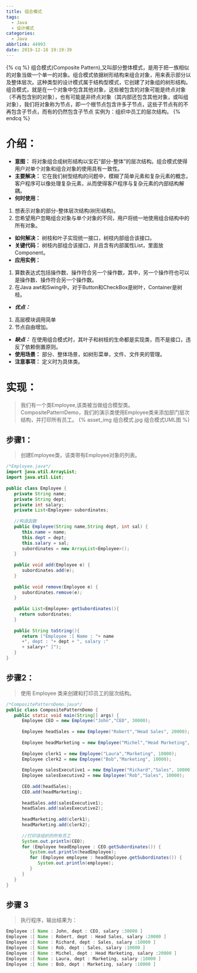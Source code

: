 ```yaml
---
title: 组合模式
tags:
  - Java
  - 设计模式
categories:
  - Java
abbrlink: 44993
date: 2019-12-18 19:19:39
---
```

{% cq %}
组合模式(Composite Pattern),又叫部分整体模式，是用于把一族相似的对象当做一个单一的对象。组合模式依据树形结构来组合对象，用来表示部分以及整体层次。这种类型的设计模式属于结构型模式，它创建了对象组的树形结构。   
组合模式，就是在一个对象中包含其他对象，这些被包含的对象可能是终点对象（不再包含别的对象），也有可能是非终点对象（其内部还包含其他对象，或叫组对象），我们将对象称为节点，即一个根节点包含许多子节点，这些子节点有的不再包含子节点，而有的仍然包含子节点
实例为：组织中员工的层次结构。
{% endcq %}

# 介绍：
- **意图：** 将对象组合成树形结构以宝石“部分-整体”的层次结构。组合模式使得用户对单个对象和组合对象的使用具有一致性。
- **主要解决：** 它在我们树型结构的问题中，模糊了简单元素和复杂元素的概念，客户程序可以像处理复杂元素，从而使得客户程序与复杂元素的内部结构解耦。
- **何时使用：** 
1. 想表示对象的部分-整体层次结构(树形结构)。
2. 您希望用户忽略组合对象与单个对象的不同，用户将统一地使用组合结构中的所有对象。
- **如何解决：** 树枝和叶子实现统一接口，树枝内部组合该接口。
- **关键代码：** 树枝内部组合该接口，并且含有内部属性List，里面放Component。
- **应用实例：** 
1. 算数表达式包括操作数、操作符合另一个操作数，其中，另一个操作符也可以是操作数、操作符合另一个操作数。
2. 在Java awt和Swing中，对于Button和CheckBox是树叶，Container是树枝。
- ***优点：*** 
1. 高层模块调用简单
2. 节点自由增加。
- ***缺点：*** 在使用组合模式时，其叶子和树枝的生命都是实现类，而不是接口，违反了依赖倒置原则。
- **使用场景：** 部分、整体场景，如树形菜单，文件、文件夹的管理。
- **注意事项：** 定义时为具体类。

# 实现：
> 我们有一个类Employee,该类被当做组合模型类。CompositePatternDemo，我们的演示类使用Employee类来添加部门层次结构，并打印所有员工。
{% asset_img 组合模式.jpg 组合模式UML图 %}

## 步骤1：
> 创建Employee类，该类带有Employee对象的列表。

```java
/*Employee.java*/
import java.util.ArrayList;
import java.util.List;
 
public class Employee {
   private String name;
   private String dept;
   private int salary;
   private List<Employee> subordinates;
 
   //构造函数
   public Employee(String name,String dept, int sal) {
      this.name = name;
      this.dept = dept;
      this.salary = sal;
      subordinates = new ArrayList<Employee>();
   }
 
   public void add(Employee e) {
      subordinates.add(e);
   }
 
   public void remove(Employee e) {
      subordinates.remove(e);
   }
 
   public List<Employee> getSubordinates(){
     return subordinates;
   }
 
   public String toString(){
      return ("Employee :[ Name : "+ name 
      +", dept : "+ dept + ", salary :"
      + salary+" ]");
   }   
}
```

## 步骤2：
> 使用 Employee 类来创建和打印员工的层次结构。

```java
/*CompositePatternDemo.java*/
public class CompositePatternDemo {
   public static void main(String[] args) {
      Employee CEO = new Employee("John","CEO", 30000);
 
      Employee headSales = new Employee("Robert","Head Sales", 20000);
 
      Employee headMarketing = new Employee("Michel","Head Marketing", 20000);
 
      Employee clerk1 = new Employee("Laura","Marketing", 10000);
      Employee clerk2 = new Employee("Bob","Marketing", 10000);
 
      Employee salesExecutive1 = new Employee("Richard","Sales", 10000);
      Employee salesExecutive2 = new Employee("Rob","Sales", 10000);
 
      CEO.add(headSales);
      CEO.add(headMarketing);
 
      headSales.add(salesExecutive1);
      headSales.add(salesExecutive2);
 
      headMarketing.add(clerk1);
      headMarketing.add(clerk2);
 
      //打印该组织的所有员工
      System.out.println(CEO); 
      for (Employee headEmployee : CEO.getSubordinates()) {
         System.out.println(headEmployee);
         for (Employee employee : headEmployee.getSubordinates()) {
            System.out.println(employee);
         }
      }        
   }          
}
```


## 步骤 3
> 执行程序，输出结果为：

```java
Employee :[ Name : John, dept : CEO, salary :30000 ]
Employee :[ Name : Robert, dept : Head Sales, salary :20000 ]
Employee :[ Name : Richard, dept : Sales, salary :10000 ]
Employee :[ Name : Rob, dept : Sales, salary :10000 ]
Employee :[ Name : Michel, dept : Head Marketing, salary :20000 ]
Employee :[ Name : Laura, dept : Marketing, salary :10000 ]
Employee :[ Name : Bob, dept : Marketing, salary :10000 ]
```